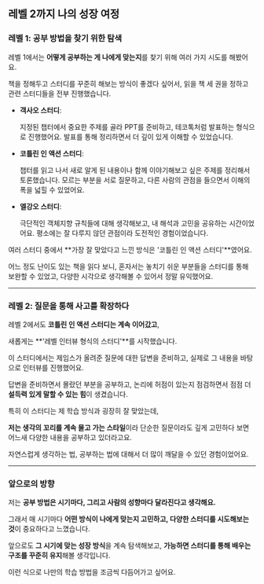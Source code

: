 ## **레벨 2까지 나의 성장 여정**

### 레벨 1: 공부 방법을 찾기 위한 탐색

레벨 1에서는 **어떻게 공부하는 게 나에게 맞는지**를 찾기 위해 여러 가지 시도를 해봤어요.

책을 정해두고 스터디를 꾸준히 해보는 방식이 좋겠다 싶어서, 읽을 책 세 권을 정하고 관련 스터디들을 전부 진행했습니다.

- **객사오 스터디**:
    
    지정된 챕터에서 중요한 주제를 골라 PPT를 준비하고, 테코톡처럼 발표하는 형식으로 진행했어요. 발표를 통해 정리하면서 더 깊이 있게 이해할 수 있었습니다.
    
- **코틀린 인 액션 스터디**:
    
    챕터를 읽고 나서 새로 알게 된 내용이나 함께 이야기해보고 싶은 주제를 정리해서 토론했습니다. 모르는 부분을 서로 질문하고, 다른 사람의 관점을 들으면서 이해의 폭을 넓힐 수 있었어요.
    
- **엘강오 스터디**:
    
    극단적인 객체지향 규칙들에 대해 생각해보고, 내 해석과 고민을 공유하는 시간이었어요. 평소에는 잘 다루지 않던 관점이라 도전적인 경험이었습니다.
    

여러 스터디 중에서 **가장 잘 맞았다고 느낀 방식은 '코틀린 인 액션 스터디'**였어요.

어느 정도 난이도 있는 책을 읽다 보니, 혼자서는 놓치기 쉬운 부분들을 스터디를 통해 보완할 수 있었고, 다양한 시각으로 생각해볼 수 있어서 정말 유익했어요.

---

### 레벨 2: 질문을 통해 사고를 확장하다

레벨 2에서도 **코틀린 인 액션 스터디는 계속 이어갔고**,

새롭게는 **'레벨 인터뷰 형식의 스터디'**를 시작했습니다.

이 스터디에서는 제임스가 올려준 질문에 대한 답변을 준비하고, 실제로 그 내용을 바탕으로 인터뷰를 진행했어요.

답변을 준비하면서 몰랐던 부분을 공부하고, 논리에 허점이 있는지 점검하면서 점점 더 **설득력 있게 말할 수 있는 힘**이 생겼습니다.

특히 이 스터디는 제 학습 방식과 굉장히 잘 맞았는데,

**저는 생각의 꼬리를 계속 물고 가는 스타일**이라 단순한 질문이라도 깊게 고민하다 보면 어느새 다양한 내용을 공부하고 있더라고요.

자연스럽게 생각하는 법, 공부하는 법에 대해서 더 많이 깨달을 수 있던 경험이었어요.

---

### 앞으로의 방향

저는 **공부 방법은 시기마다, 그리고 사람의 성향마다 달라진다고 생각해요.**

그래서 매 시기마다 **어떤 방식이 나에게 맞는지 고민하고, 다양한 스터디를 시도해보는 것**이 중요하다고 느꼈습니다.

앞으로도 **그 시기에 맞는 성장 방식**을 계속 탐색해보고, **가능하면 스터디를 통해 배우는 구조를 꾸준히 유지**해볼 생각입니다.

이런 식으로 나만의 학습 방법을 조금씩 다듬어가고 싶어요.
